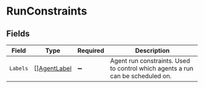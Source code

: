 # RunConstraints


## Fields

| Field                                                                          | Type                                                                           | Required                                                                       | Description                                                                    |
| ------------------------------------------------------------------------------ | ------------------------------------------------------------------------------ | ------------------------------------------------------------------------------ | ------------------------------------------------------------------------------ |
| `Labels`                                                                       | [][AgentLabel](../../models/shared/agentlabel.md)                              | :heavy_minus_sign:                                                             | Agent run constraints. Used to control which agents a run can be scheduled on. |